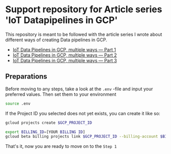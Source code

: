 # Support repository for Article series 'IoT Datapipelines in GCP'

This repository is meant to be followed with the article series I wrote about different ways of creating Data pipelines in GCP.

- [IoT Data Pipelines in GCP, multiple ways — Part 1](https://medium.com/@jerry.jalava/iot-data-pipelines-in-gcp-multiple-ways-part-1-9eade945d218)
- [IoT Data Pipelines in GCP, multiple ways — Part 2](https://medium.com/@jerry.jalava/iot-data-pipelines-in-gcp-multiple-ways-part-2-893269d56371)
- [IoT Data Pipelines in GCP, multiple ways — Part 3](https://medium.com/@jerry.jalava/iot-data-pipelines-in-gcp-multiple-ways-part-3-11e54b35ed42)

## Preparations

Before moving to any steps, take a look at the `.env` -file and input your preferred values.
Then set them to your environment

```sh
source .env
```

If the Project ID you selected does not yet exists, you can create it like so:

```sh
gcloud projects create $GCP_PROJECT_ID

export BILLING_ID=[YOUR BILLING ID]
gcloud beta billing projects link $GCP_PROJECT_ID --billing-account $BILLING_ID
```

That's it, now you are ready to move on to the `Step 1`

